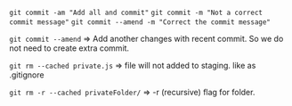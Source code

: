 `git commit -am "Add all and commit"`
`git commit -m "Not a correct commit message"`
`git commit --amend -m "Correct the commit message"`

`git commit --amend` => Add another changes with recent commit. So we do not need to create extra commit.

`git rm --cached private.js` => file will not added to staging. like as .gitignore

`git rm -r --cached privateFolder/` => -r (recursive) flag for folder.
